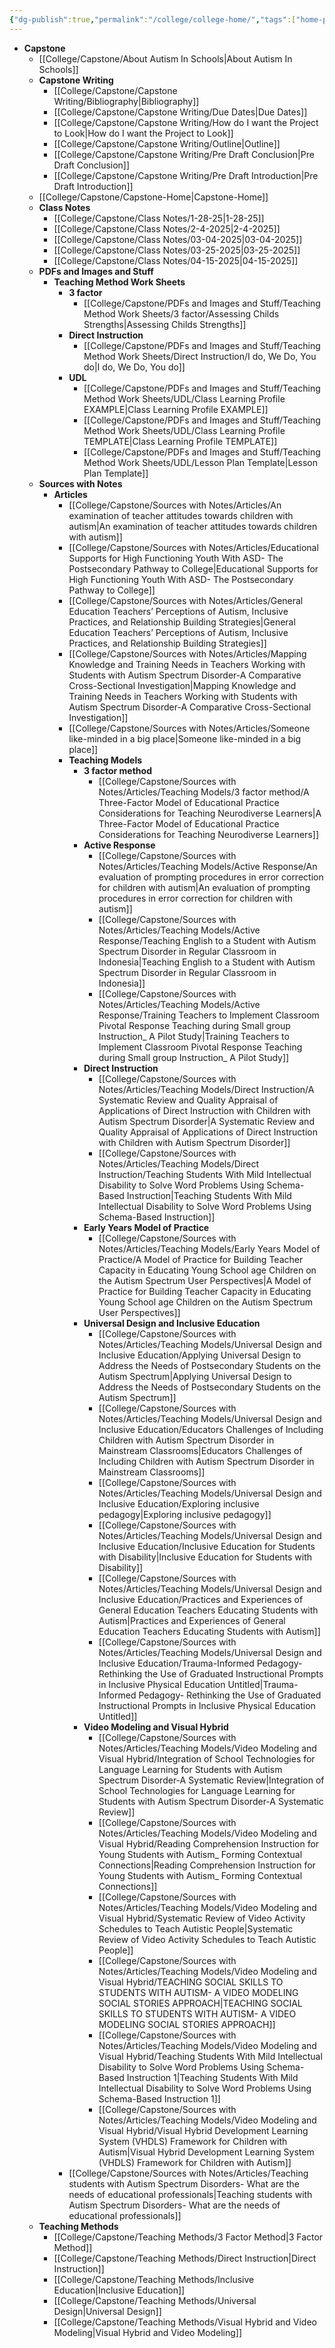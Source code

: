 ```yaml
---
{"dg-publish":true,"permalink":"/college/college-home/","tags":["home-page"],"noteIcon":""}
---
```




- **Capstone**
	- [[College/Capstone/About Autism In Schools\|About Autism In Schools]]
	- **Capstone Writing**
		- [[College/Capstone/Capstone Writing/Bibliography\|Bibliography]]
		- [[College/Capstone/Capstone Writing/Due Dates\|Due Dates]]
		- [[College/Capstone/Capstone Writing/How do I want the Project to Look\|How do I want the Project to Look]]
		- [[College/Capstone/Capstone Writing/Outline\|Outline]]
		- [[College/Capstone/Capstone Writing/Pre Draft Conclusion\|Pre Draft Conclusion]]
		- [[College/Capstone/Capstone Writing/Pre Draft Introduction\|Pre Draft Introduction]]
	- [[College/Capstone/Capstone-Home\|Capstone-Home]]
	- **Class Notes**
		- [[College/Capstone/Class Notes/1-28-25\|1-28-25]]
		- [[College/Capstone/Class Notes/2-4-2025\|2-4-2025]]
		- [[College/Capstone/Class Notes/03-04-2025\|03-04-2025]]
		- [[College/Capstone/Class Notes/03-25-2025\|03-25-2025]]
		- [[College/Capstone/Class Notes/04-15-2025\|04-15-2025]]
	- **PDFs and Images and Stuff**
		- **Teaching Method Work Sheets**
			- **3 factor**
				- [[College/Capstone/PDFs and Images and Stuff/Teaching Method Work Sheets/3 factor/Assessing Childs Strengths\|Assessing Childs Strengths]]
			- **Direct Instruction**
				- [[College/Capstone/PDFs and Images and Stuff/Teaching Method Work Sheets/Direct Instruction/I do, We Do, You do\|I do, We Do, You do]]
			- **UDL**
				- [[College/Capstone/PDFs and Images and Stuff/Teaching Method Work Sheets/UDL/Class Learning Profile EXAMPLE\|Class Learning Profile EXAMPLE]]
				- [[College/Capstone/PDFs and Images and Stuff/Teaching Method Work Sheets/UDL/Class Learning Profile TEMPLATE\|Class Learning Profile TEMPLATE]]
				- [[College/Capstone/PDFs and Images and Stuff/Teaching Method Work Sheets/UDL/Lesson Plan Template\|Lesson Plan Template]]
	- **Sources with Notes**
		- **Articles**
			- [[College/Capstone/Sources with Notes/Articles/An examination of teacher attitudes towards children with autism\|An examination of teacher attitudes towards children with autism]]
			- [[College/Capstone/Sources with Notes/Articles/Educational Supports for High Functioning Youth With ASD- The Postsecondary Pathway to College\|Educational Supports for High Functioning Youth With ASD- The Postsecondary Pathway to College]]
			- [[College/Capstone/Sources with Notes/Articles/General Education Teachers’ Perceptions of Autism, Inclusive Practices, and Relationship Building Strategies\|General Education Teachers’ Perceptions of Autism, Inclusive Practices, and Relationship Building Strategies]]
			- [[College/Capstone/Sources with Notes/Articles/Mapping Knowledge and Training Needs in Teachers Working with Students with Autism Spectrum Disorder-A Comparative Cross-Sectional Investigation\|Mapping Knowledge and Training Needs in Teachers Working with Students with Autism Spectrum Disorder-A Comparative Cross-Sectional Investigation]]
			- [[College/Capstone/Sources with Notes/Articles/Someone  like-minded in a big place\|Someone  like-minded in a big place]]
			- **Teaching Models**
				- **3 factor method**
					- [[College/Capstone/Sources with Notes/Articles/Teaching Models/3 factor method/A Three-Factor Model of Educational Practice Considerations for Teaching Neurodiverse Learners\|A Three-Factor Model of Educational Practice Considerations for Teaching Neurodiverse Learners]]
				- **Active Response**
					- [[College/Capstone/Sources with Notes/Articles/Teaching Models/Active Response/An evaluation of prompting procedures in error correction for children with autism\|An evaluation of prompting procedures in error correction for children with autism]]
					- [[College/Capstone/Sources with Notes/Articles/Teaching Models/Active Response/Teaching English to a Student with Autism Spectrum Disorder in Regular Classroom in Indonesia\|Teaching English to a Student with Autism Spectrum Disorder in Regular Classroom in Indonesia]]
					- [[College/Capstone/Sources with Notes/Articles/Teaching Models/Active Response/Training Teachers to Implement Classroom Pivotal Response Teaching during  Small group Instruction_ A Pilot Study\|Training Teachers to Implement Classroom Pivotal Response Teaching during  Small group Instruction_ A Pilot Study]]
				- **Direct Instruction**
					- [[College/Capstone/Sources with Notes/Articles/Teaching Models/Direct Instruction/A Systematic Review and Quality Appraisal of Applications of Direct Instruction with Children with Autism Spectrum Disorder\|A Systematic Review and Quality Appraisal of Applications of Direct Instruction with Children with Autism Spectrum Disorder]]
					- [[College/Capstone/Sources with Notes/Articles/Teaching Models/Direct Instruction/Teaching Students With Mild Intellectual  Disability to Solve Word Problems Using  Schema-Based Instruction\|Teaching Students With Mild Intellectual  Disability to Solve Word Problems Using  Schema-Based Instruction]]
				- **Early Years Model of Practice**
					- [[College/Capstone/Sources with Notes/Articles/Teaching Models/Early Years Model of Practice/A Model of Practice for Building Teacher Capacity in Educating Young School age Children on the Autism Spectrum User Perspectives\|A Model of Practice for Building Teacher Capacity in Educating Young School age Children on the Autism Spectrum User Perspectives]]
				- **Universal Design and Inclusive Education**
					- [[College/Capstone/Sources with Notes/Articles/Teaching Models/Universal Design and Inclusive Education/Applying Universal Design to Address the Needs of  Postsecondary Students on the Autism Spectrum\|Applying Universal Design to Address the Needs of  Postsecondary Students on the Autism Spectrum]]
					- [[College/Capstone/Sources with Notes/Articles/Teaching Models/Universal Design and Inclusive Education/Educators Challenges of Including Children with Autism Spectrum Disorder in Mainstream Classrooms\|Educators Challenges of Including Children with Autism Spectrum Disorder in Mainstream Classrooms]]
					- [[College/Capstone/Sources with Notes/Articles/Teaching Models/Universal Design and Inclusive Education/Exploring inclusive pedagogy\|Exploring inclusive pedagogy]]
					- [[College/Capstone/Sources with Notes/Articles/Teaching Models/Universal Design and Inclusive Education/Inclusive Education for Students with Disability\|Inclusive Education for Students with Disability]]
					- [[College/Capstone/Sources with Notes/Articles/Teaching Models/Universal Design and Inclusive Education/Practices and Experiences of General Education Teachers Educating Students with Autism\|Practices and Experiences of General Education Teachers Educating Students with Autism]]
					- [[College/Capstone/Sources with Notes/Articles/Teaching Models/Universal Design and Inclusive Education/Trauma-Informed  Pedagogy- Rethinking the Use of Graduated  Instructional Prompts in Inclusive Physical  Education Untitled\|Trauma-Informed  Pedagogy- Rethinking the Use of Graduated  Instructional Prompts in Inclusive Physical  Education Untitled]]
				- **Video Modeling and Visual Hybrid**
					- [[College/Capstone/Sources with Notes/Articles/Teaching Models/Video Modeling and Visual Hybrid/Integration of School Technologies for Language  Learning for Students with Autism Spectrum  Disorder-A Systematic Review\|Integration of School Technologies for Language  Learning for Students with Autism Spectrum  Disorder-A Systematic Review]]
					- [[College/Capstone/Sources with Notes/Articles/Teaching Models/Video Modeling and Visual Hybrid/Reading Comprehension Instruction for Young Students with Autism_ Forming Contextual Connections\|Reading Comprehension Instruction for Young Students with Autism_ Forming Contextual Connections]]
					- [[College/Capstone/Sources with Notes/Articles/Teaching Models/Video Modeling and Visual Hybrid/Systematic Review of Video Activity Schedules to Teach Autistic People\|Systematic Review of Video Activity Schedules to Teach Autistic People]]
					- [[College/Capstone/Sources with Notes/Articles/Teaching Models/Video Modeling and Visual Hybrid/TEACHING SOCIAL SKILLS TO STUDENTS WITH AUTISM- A VIDEO MODELING SOCIAL STORIES APPROACH\|TEACHING SOCIAL SKILLS TO STUDENTS WITH AUTISM- A VIDEO MODELING SOCIAL STORIES APPROACH]]
					- [[College/Capstone/Sources with Notes/Articles/Teaching Models/Video Modeling and Visual Hybrid/Teaching Students With Mild Intellectual  Disability to Solve Word Problems Using  Schema-Based Instruction 1\|Teaching Students With Mild Intellectual  Disability to Solve Word Problems Using  Schema-Based Instruction 1]]
					- [[College/Capstone/Sources with Notes/Articles/Teaching Models/Video Modeling and Visual Hybrid/Visual Hybrid Development Learning System (VHDLS) Framework for Children with Autism\|Visual Hybrid Development Learning System (VHDLS) Framework for Children with Autism]]
			- [[College/Capstone/Sources with Notes/Articles/Teaching students with Autism Spectrum Disorders- What are the needs of educational professionals\|Teaching students with Autism Spectrum Disorders- What are the needs of educational professionals]]
	- **Teaching Methods**
		- [[College/Capstone/Teaching Methods/3 Factor Method\|3 Factor Method]]
		- [[College/Capstone/Teaching Methods/Direct Instruction\|Direct Instruction]]
		- [[College/Capstone/Teaching Methods/Inclusive Education\|Inclusive Education]]
		- [[College/Capstone/Teaching Methods/Universal Design\|Universal Design]]
		- [[College/Capstone/Teaching Methods/Visual Hybrid and Video Modeling\|Visual Hybrid and Video Modeling]]




